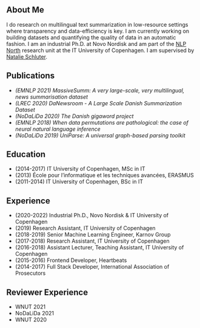 

## About Me
I do research on multilingual text summarization in low-resource settings where transparency and data-efficiency is key. I am currently working on building datasets and quantifying the quality of data in an automatic fashion. I am an industrial Ph.D. at Novo Nordisk and am part of the [NLP North](https://nlpnorth.github.io/) research unit at the IT University of Copenhagen. I am supervised by [Natalie Schluter](https://natschluter.github.io/).


## Publications
- *(EMNLP 2021) MassiveSumm: A very large-scale, very multilingual, news summarisation dataset*
- *(LREC 2020) DaNewsroom - A Large Scale Danish Summarization Dataset*
- *(NoDaLiDa 2020) The Danish gigaword project*
- *(EMNLP 2018) When data permutations are pathological: the case of neural natural language inference*
- *(NoDaLiDa 2019) UniParse: A universal graph-based parsing toolkit*


## Education
- (2014-2017) IT University of Copenhagen, MSc in IT
- (2013) École pour l’informatique et les techniques avancées, ERASMUS
- (2011-2014) IT University of Copenhagen, BSc in IT

## Experience
- (2020-2022) Industrial Ph.D., Novo Nordisk & IT University of Copenhagen
- (2019) Research Assistant, IT University of Copenhagen
- (2018-2019) Senior Machine Learning Engineer, Karnov Group
- (2017-2018) Research Assistant, IT University of Copenhagen
- (2016-2018) Assistant Lecturer, Teaching Assistant, IT University of Copenhagen
- (2015-2016) Frontend Developer, Heartbeats
- (2014-2017) Full Stack Developer, International Association of Prosecutors

## Reviewer Experience
- WNUT 2021
- NoDaLiDa 2021
- WNUT 2020
